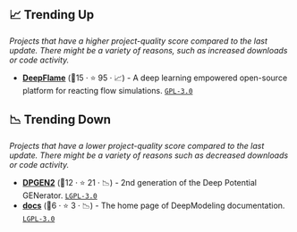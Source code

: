 ## 📈 Trending Up

_Projects that have a higher project-quality score compared to the last update. There might be a variety of reasons, such as increased downloads or code activity._

- <b><a href="https://github.com/deepmodeling/deepflame-dev">DeepFlame</a></b> (🥈15 ·  ⭐ 95 · 📈) - A deep learning empowered open-source platform for reacting flow simulations. <code><a href="http://bit.ly/2M0xdwT">GPL-3.0</a></code>

## 📉 Trending Down

_Projects that have a lower project-quality score compared to the last update. There might be a variety of reasons such as decreased downloads or code activity._

- <b><a href="https://github.com/deepmodeling/dpgen2">DPGEN2</a></b> (🥈12 ·  ⭐ 21 · 📉) - 2nd generation of the Deep Potential GENerator. <code><a href="http://bit.ly/37RvQcA">LGPL-3.0</a></code>
- <b><a href="https://github.com/deepmodeling/docs">docs</a></b> (🥉6 ·  ⭐ 3 · 📉) - The home page of DeepModeling documentation. <code><a href="http://bit.ly/37RvQcA">LGPL-3.0</a></code>

